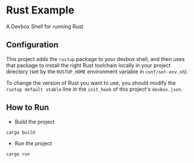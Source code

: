 # Rust Example

A Devbox Shell for running Rust

## Configuration

This project adds the `rustup` package to your devbox shell, and then uses that package to install the right Rust toolchain locally in your project directory (set by the `RUSTUP_HOME` environment variable in `conf/set-env.sh`). 

To change the version of Rust you want to use, you should modify the `rustup default stable` line in the `init_hook` of this project's `devbox.json`.

## How to Run

* Build the project
```
cargo build
```

* Run the project
```
cargo run
```